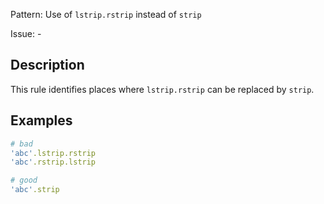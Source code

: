Pattern: Use of `lstrip.rstrip` instead of `strip`

Issue: -

## Description

This rule identifies places where `lstrip.rstrip` can be replaced by `strip`.

## Examples

```ruby
# bad
'abc'.lstrip.rstrip
'abc'.rstrip.lstrip

# good
'abc'.strip
```
